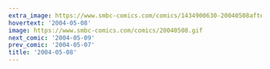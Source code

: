 ```yaml
---
extra_image: https://www.smbc-comics.com/comics/1434900630-20040508after.png
hovertext: '2004-05-08'
image: https://www.smbc-comics.com/comics/20040508.gif
next_comic: '2004-05-09'
prev_comic: '2004-05-07'
title: '2004-05-08'
---
```


